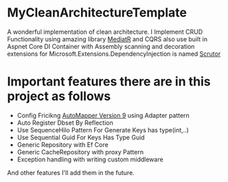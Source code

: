 # MyCleanArchitectureTemplate

A wonderful implementation of clean architecture.
I Implement CRUD Functionality using amazing library [MediatR](https://github.com/jbogard/MediatR) and CQRS also use built in
Aspnet Core DI Container with Assembly scanning and decoration extensions for Microsoft.Extensions.DependencyInjection is named [Scrutor](https://github.com/khellang/Scrutor)

# Important features there are in this project as follows

  * Config Fricikng [AutoMapper Version 9](https://docs.automapper.org/en/stable/9.0-Upgrade-Guide.html) using Adapter pattern
  * Auto Register Dbset By Reflection
  * Use SequenceHilo Pattern For Generate Keys has type(int,..)
  * Use Sequential Guid For Keys Has Type Guid
  * Generic Repository with Ef Core
  * Generic CacheRepository with proxy Pattern
  * Exception handling with writing custom middleware
 
 And other features I'll add them in the future.
